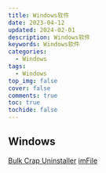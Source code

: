 ```yaml
---
title: Windows软件
date: 2023-04-12
updated: 2024-02-01
description: Windows软件
keywords: Windows软件
categories:
  - Windows
tags:
  - Windows
top_img: false
cover: false
comments: true
toc: true
tochide: false
---
```


## Windows

[Bulk Crap Uninstaller](https://www.bcuninstaller.com/)
[imFile](https://imfile.io/)